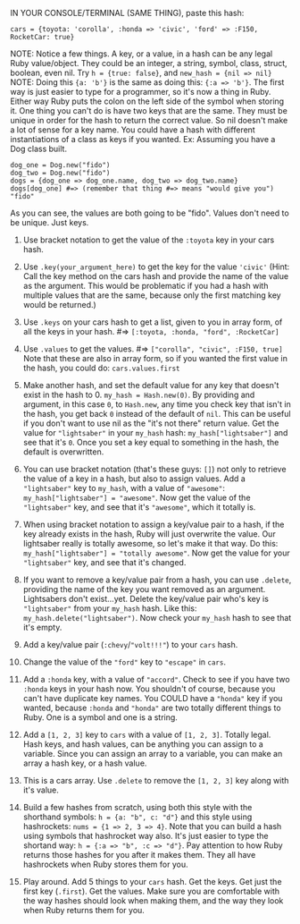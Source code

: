 IN YOUR CONSOLE/TERMINAL (SAME THING), paste this hash:

```
cars = {toyota: 'corolla', :honda => 'civic', 'ford' => :F150, RocketCar: true}
```
NOTE: Notice a few things. A key, or a value, in a hash can be any legal Ruby value/object. 
They could be an integer, a string, symbol, class, struct, boolean, even nil.
Try `h = {true: false}`, and `new_hash = {nil => nil}`
NOTE: Doing this `{a: 'b'}` is the same as doing this: `{:a => 'b'}`. The first way 
is just easier to type for a programmer, so it's now a thing in Ruby. Either way 
Ruby puts the colon on the left side of the symbol when storing it.
One thing you can't do is have two keys that are the same. They must be 
unique in order for the hash to return the correct value. So nil doesn't make 
a lot of sense for a key name. You could have a hash with different instantiations 
of a class as keys if you wanted. Ex: Assuming you have a Dog class built. 
```
dog_one = Dog.new("fido")
dog_two = Dog.new("fido")
dogs = {dog_one => dog_one.name, dog_two => dog_two.name}
dogs[dog_one] #=> (remember that thing #=> means "would give you") "fido"
```
As you can see, the values are both going to be "fido". Values don't need to be unique. Just keys.

1. Use bracket notation to get the value of the `:toyota` key in your cars hash.

2. Use `.key(your_argument_here)` to get the key for the value `'civic'`
   (Hint: Call the key method on the cars hash and provide the name of the 
   value as the argument. This would be problematic if you had a hash with 
   multiple values that are the same, because only the first matching key 
   would be returned.)
   
3. Use `.keys` on your cars hash to get a list, given to you in array form, 
   of all the keys in your hash. #=> `[:toyota, :honda, "ford", :RocketCar]`

4. Use `.values` to get the values. #=> `["corolla", "civic", :F150, true]` Note 
   that these are also in array form, so if you wanted the first value in the 
   hash, you could do: `cars.values.first`
   
5. Make another hash, and set the default value for any key that doesn't exist in the hash 
   to 0. `my_hash = Hash.new(0)`. By providing and argument, in this case `0`, to `Hash.new`, 
   any time you check key that isn't in the hash, you get back `0` instead of the default of 
   `nil`. This can be useful if you don't want to use nil as the "it's not there" return value.
   Get the value for `"lightsaber"` in your `my_hash` hash: `my_hash["lightsaber"]` and see that 
   it's `0`. Once you set a key equal to something in the hash, the default is overwritten. 
   
6. You can use bracket notation (that's these guys: `[]`) not only to retrieve the value of a key in 
   a hash, but also to assign values. Add a `"lightsaber"` key to `my_hash`, with a value of 
   `"awesome"`: `my_hash["lightsaber"] = "awesome"`. Now get the value of the `"lightsaber"` key,
    and see that it's `"awesome"`, which it totally is.
    
7. When using bracket notation to assign a key/value pair to a hash, if the key already exists in the 
   hash, Ruby will just overwrite the value. Our lightsaber really is totally awesome, so let's make 
   it that way. Do this: `my_hash["lightsaber"] = "totally awesome"`. Now get the value for your 
   `"lightsaber"` key, and see that it's changed.
   
8. If you want to remove a key/value pair from a hash, you can use `.delete`, providing the name of the 
   key you want removed as an argument. Lightsabers don't exist...yet. Delete the key/value pair who's key 
   is `"lightsaber"` from your `my_hash` hash. Like this: `my_hash.delete("lightsaber")`. Now check your 
   `my_hash` hash to see that it's empty.
   
9. Add a key/value pair (`:chevy`/`"volt!!!"`) to your `cars` hash.

10. Change the value of the `"ford"` key to `"escape"` in `cars`.

11. Add a `:honda` key, with a value of `"accord"`. Check to see if you have two `:honda` keys in your 
    hash now. You shouldn't of course, because you can't have duplicate key names. You COULD have a `"honda"` 
    key if you wanted, because `:honda` and `"honda"` are two totally different things to Ruby. One is a 
    symbol and one is a string.
    
12. Add a `[1, 2, 3]` key to `cars` with a value of `[1, 2, 3]`. Totally legal. Hash keys, and hash values, 
    can be anything you can assign to a variable. Since you can assign an array to a variable, you can make 
    an array a hash key, or a hash value.
    
13. This is a cars array. Use `.delete` to remove the `[1, 2, 3]` key along with it's value.
 
 
14. Build a few hashes from scratch, using both this style with the shorthand symbols: `h = {a: "b", c: "d"}`
    and this style using hashrockets: `nums = {1 => 2, 3 => 4}`. Note that you can build a hash using 
    symbols that hashrocket way also. It's just easier to type the shortand way: `h = {:a => "b", :c => "d"}`.
    Pay attention to how Ruby returns those hashes for you after it makes them. They all have hashrockets 
    when Ruby stores them for you.
   
15. Play around. Add 5 things to your `cars` hash. Get the keys. Get just the first key (`.first`). Get the 
    values. Make sure you are comfortable with the way hashes should look when making them, and the way they 
    look when Ruby returns them for you.
